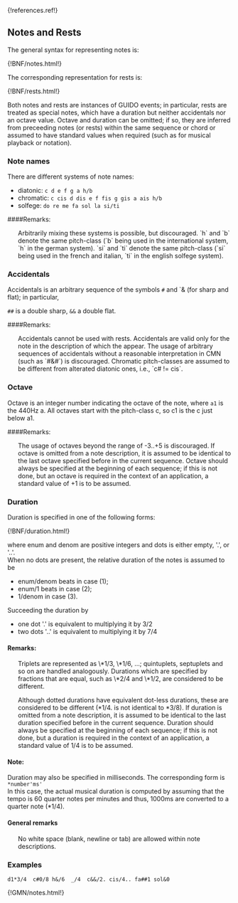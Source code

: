 
{!references.ref!}

## Notes and Rests
The general syntax for representing notes is:

{!BNF/notes.html!} 

The corresponding representation for rests is:

{!BNF/rests.html!}


Both notes and rests are instances of GUIDO events; in particular, rests are treated as special notes,
which have a duration but neither accidentals nor an octave value.
Octave and duration can be omitted; if so, they are inferred from preceeding notes (or rests) within
the same sequence or chord or assumed to have standard values when required (such as for musical playback or notation).


### Note names
There are different systems of note names:

- diatonic: `c d e f g a h/b`
- chromatic: `c cis d dis e f fis g gis a ais h/b` 
- solfege: `do re me fa sol la si/ti`

####Remarks:
<ul>
Arbitrarily mixing these systems is possible, but discouraged.  
`h` and `b` denote the same pitch-class (`b` being used in the international system, `h` in the german
system).  
`si` and `ti` denote the same pitch-class (`si` being used in the french and italian, `ti` in the english
solfege system).
</ul>

### Accidentals
Accidentals is an arbitrary sequence of the symbols `#` and `& (for sharp and flat); in particular,

`##` is a double sharp, `&&` a double flat.

####Remarks:
<ul>
Accidentals cannot be used with rests.   
Accidentals are valid only for the note in the description of which the appear.   
The usage of arbitrary sequences of accidentals without a reasonable interpretation in CMN
(such as `#&#`) is discouraged.   
Chromatic pitch-classes are assumed to be different from alterated diatonic ones, i.e., `c# != cis`.
</ul>

### Octave

Octave is an integer number indicating the octave of the note, where `a1` is the 440Hz a. All octaves
start with the pitch-class c, so c1 is the c just below a1.

####Remarks:
<ul>
The usage of octaves beyond the range of -3..+5 is discouraged.   
If octave is omitted from a note description, it is assumed to be identical to the last octave
specified before in the current sequence.   
Octave should always be specified at the beginning of each sequence; if this is not done, but an
octave is required in the context of an application, a standard value of +1 is to be assumed.
</ul>


### Duration

Duration is specified in one of the following forms:

{!BNF/duration.html!}

where enum and denom are positive integers and dots is either empty, '.', or '..'.   
When no dots are present, the relative duration of the notes is assumed to be

- enum/denom beats in case (1);
- enum/1 beats in case (2);
- 1/denom in case (3).

Succeeding the duration by

- one dot '.' is equivalent to multiplying it by 3/2
- two dots '..' is equivalent to multiplying it by 7/4

#### Remarks:
<ul>
Triplets are represented as \*1/3, \*1/6, ...; quintuplets, septuplets and so on are handled analogously.
Durations which are specified by fractions that are equal, such as \*2/4 and \*1/2, are considered
to be different.

Although dotted durations have equivalent dot-less durations, these are considered to be different (\*1/4. is not identical to \*3/8).
If duration is omitted from a note description, it is assumed to be identical to the last duration specified before in the current sequence.
Duration should always be specified at the beginning of each sequence; if this is not done, but a
duration is required in the context of an application, a standard value of 1/4 is to be assumed.
</ul>

#### Note:
Duration may also be specified in milliseconds. The corresponding form is   
`*number'ms'`   
In this case, the actual musical duration is computed by assuming that the tempo is 60 quarter notes per minutes and thus,  1000ms are converted to a quarter note (*1/4).


#### General remarks
<ul>
No white space (blank, newline or tab) are allowed within note descriptions.
</ul>

### Examples
~~~~~~
d1*3/4  c#0/8 h&/6  _/4  c&&/2. cis/4.. fa##1 sol&0 
~~~~~~
{!GMN/notes.html!}
